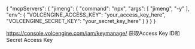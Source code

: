 {
  "mcpServers": {
    "jimeng": {
      "command": "npx",
      "args": [
        "jimeng",
        "-y"
      ],
      "env": {
        "VOLCENGINE_ACCESS_KEY": "your_access_key_here",
        "VOLCENGINE_SECRET_KEY": "your_secret_key_here"
      }
    }
  }
}

https://console.volcengine.com/iam/keymanage/ 获取Access Key ID和Secret Access Key
